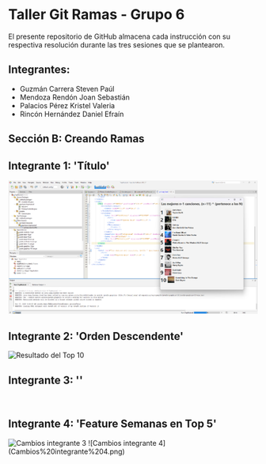 # Taller Git Ramas - Grupo 6
El presente repositorio de GitHub almacena cada instrucción con su respectiva resolución durante las tres sesiones que se plantearon.

## Integrantes:
- Guzmán Carrera Steven Paúl
- Mendoza Rendón Joan Sebastián
- Palacios Pérez Kristel Valeria
- Rincón Hernández Daniel Efraín

## Sección B: Creando Ramas
## Integrante 1: 'Título'
![Modificación del Título de la ventana main](./assets/integrante_1.png)

## Integrante 2: 'Orden Descendente'
![Resultado del Top 10](img/CapturaOrden.jpeg)

## Integrante 3: ''
![]()

## Integrante 4: 'Feature Semanas en Top 5'
<img width="1169" height="841" alt="Cambios integrante 3" src="https://github.com/user-attachments/assets/a9d3a9c7-c7f7-4905-8c26-3fa4b22f7a59" />
![Cambios integrante 4](Cambios%20integrante%204.png)
